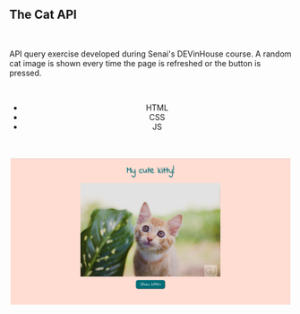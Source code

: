 <h2>The Cat API</h2>
<br>
<p> API query exercise developed during Senai's DEVinHouse course. A random cat image is shown every time the page is refreshed or the button is pressed. </p>
<br>
<div align="center">
<ul align="center">
<li align="center">HTML</li>
<li align="center">CSS</li>
<li align="center">JS</li>
</ul>
<br>
<br>

 <img  src="assets/images/project_image.png" width = 500px align= "center">
 </div>